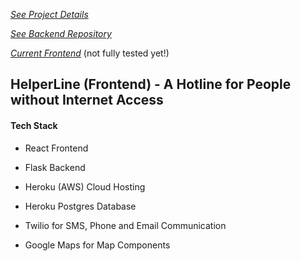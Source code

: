 
[*See Project Details*](https://helperline.github.io/project/)

[*See Backend Repository*](https://github.com/helperline/backend)

[*Current Frontend*](https://helperline-frontend.ey.r.appspot.com/) (not fully tested yet!)

## HelperLine (Frontend) - A Hotline for People without Internet Access

#### Tech Stack

* React Frontend
* Flask Backend

* Heroku (AWS) Cloud Hosting
* Heroku Postgres Database

* Twilio for SMS, Phone and Email Communication
* Google Maps for Map Components
